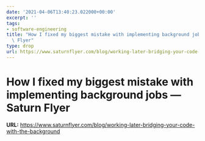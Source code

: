 ```yaml
---
date: '2021-04-06T13:40:23.022000+00:00'
excerpt: ''
tags:
- software-engineering
title: "How I fixed my biggest mistake with implementing background jobs \u2014 Saturn\
  \ Flyer"
type: drop
url: https://www.saturnflyer.com/blog/working-later-bridging-your-code-with-the-background
---
```


# How I fixed my biggest mistake with implementing background jobs — Saturn Flyer

**URL:** https://www.saturnflyer.com/blog/working-later-bridging-your-code-with-the-background
